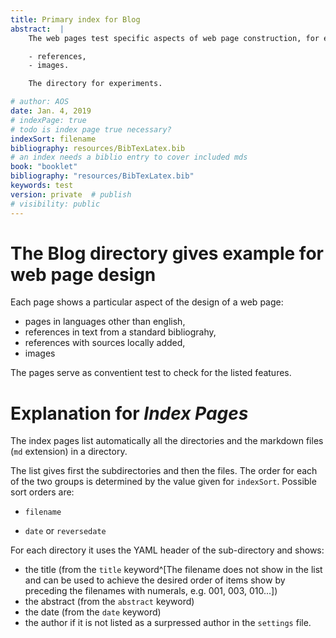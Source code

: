 ```yaml
---
title: Primary index for Blog
abstract:  |
    The web pages test specific aspects of web page construction, for example 

    - references,
    - images.

    The directory for experiments.

# author: AOS
date: Jan. 4, 2019
# indexPage: true
# todo is index page true necessary?
indexSort: filename
bibliography: resources/BibTexLatex.bib
# an index needs a biblio entry to cover included mds
book: "booklet"
bibliography: "resources/BibTexLatex.bib"
keywords: test
version: private  # publish
# visibility: public
---
```


# The Blog directory gives example for web page design

Each page shows a particular aspect of the design of a web page:

- pages in languages other than english,
- references in text from a standard bibliograhy,
- references with sources locally added,
- images

The pages serve as conventient test to check for the listed features. 

<!-- todo add booklet
 -->
# Explanation for *Index Pages* 

The index pages list automatically all the directories and the markdown files (`md` extension) in a directory.

The list gives first the subdirectories and then the files. The order for each of the two groups is determined by the value given for `indexSort`. Possible sort orders are:

- `filename` 
<!-- todo filename, but actually is title -->
- `date` or `reversedate`

For each directory it uses the YAML header of the sub-directory and shows:

- the title (from the `title` keyword^[The filename does not show in the list and can be used to achieve the desired order of items show by preceding the filenames with numerals, e.g. 001, 003, 010...])
- the abstract (from the `abstract` keyword)
- the date (from the `date` keyword)
- the author if it is not listed as a surpressed author in the `settings` file.



